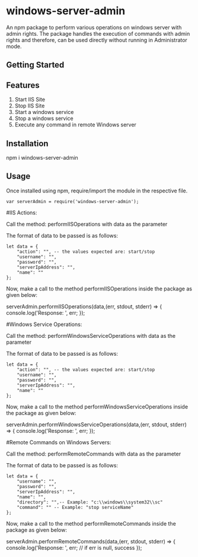 # windows-server-admin
An npm package to perform various operations on windows server with admin rights.
The package handles the execution of commands with admin rights and therefore, can be used directly without running in Administrator mode.

## Getting Started

## Features

1. Start IIS Site
2. Stop IIS Site
3. Start a windows service
4. Stop a windows service
5. Execute any command in remote Windows server


## Installation

npm i windows-server-admin

## Usage

Once installed using npm, require/import the module in the respective file.

    var serverAdmin = require('windows-server-admin');

#IIS Actions:

Call the method:
    performIISOperations with data as the parameter

The format of data to be passed is as follows:

    let data = {
        "action": "", -- the values expected are: start/stop
        "username": "",
        "password": "",
        "serverIpAddress": "",
        "name": ""
    };

Now, make a call to the method performIISOperations inside the package as given below:

serverAdmin.performIISOperations(data,(err, stdout, stderr) => {
	console.log('Response: ', err;
});

#Windows Service Operations:

Call the method:
    performWindowsServiceOperations with data as the parameter

The format of data to be passed is as follows:

    let data = {
        "action": "", -- the values expected are: start/stop
        "username": "",
        "password": "",
        "serverIpAddress": "",
        "name": ""
    };

Now, make a call to the method performWindowsServiceOperations inside the package as given below:

serverAdmin.performWindowsServiceOperations(data,(err, stdout, stderr) => {
	console.log('Response: ', err;
});


#Remote Commands on Windows Servers:

Call the method:
    performRemoteCommands with data as the parameter

The format of data to be passed is as follows:

    let data = {
        "username": "",
        "password": "",
        "serverIpAddress": "",
        "name": "",
        "directory": "",-- Example: "c:\\windows\\system32\\sc"
        "command": "" -- Example: "stop serviceName"
    };

Now, make a call to the method performRemoteCommands inside the package as given below:

serverAdmin.performRemoteCommands(data,(err, stdout, stderr) => {
	console.log('Response: ', err; // if err is null, success
});